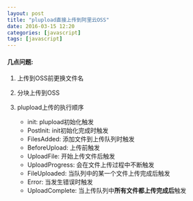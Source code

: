 ```yaml
---
layout: post
title: "plupload直接上传到阿里云OSS"
date: 2016-03-15 12:20
categories: [javascript]
tags: [javascript]
---
```



#### 几点问题:

1. 上传到OSS前更换文件名

2. 分块上传到OSS

3. plupload上传的执行顺序
    - init: plupload初始化触发
    - PostInit: init初始化完成时触发
    - FilesAdded: 添加文件到上传队列时触发
    - BeforeUpload: 上传前触发
    - UploadFile: 开始上传文件后触发
    - UploadProgress: 会在文件上传过程中不断触发
    - FileUploaded: 当队列中的某一个文件上传完成后触发
    - Error: 当发生错误时触发
    - UploadComplete: 当上传队列中**所有文件都上传完成后**触发